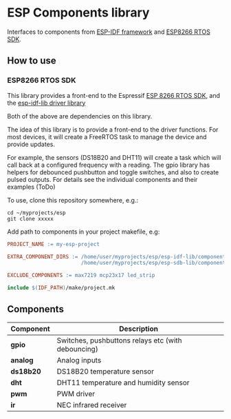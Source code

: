 # ESP Components library


Interfaces to components from [ESP-IDF framework](https://github.com/espressif/esp-idf) and [ESP8266 RTOS SDK](https://github.com/espressif/ESP8266_RTOS_SDK).

## How to use

### ESP8266 RTOS SDK

This library provides a front-end to the Espressif [ESP 8266 RTOS SDK](https://github.com/espressif/ESP8266_RTOS_SDK), and the [esp-idf-lib driver library](https://github.com/UncleRus/esp-idf-lib)

Both of the above are dependencies on this library.

The idea of this library is to provide a front-end to the driver functions. For most devices, it will create a FreeRTOS task to manage the device and provide updates.

For example, the sensors (DS18B20 and DHT11) will create a task which will call back at a configured frequency with a reading. The gpio library has helpers for debounced pushbutton and toggle switches, and also to create pulsed outputs. For details see the individual components and their examples (ToDo)

To use, clone this repository somewhere, e.g.:

```Shell
cd ~/myprojects/esp
git clone xxxxx
```


Add path to components in your project makefile, e.g:

```Makefile
PROJECT_NAME := my-esp-project

EXTRA_COMPONENT_DIRS := /home/user/myprojects/esp/esp-idf-lib/components \
                        /home/user/myprojects/esp/esp-sdb-lib/components

EXCLUDE_COMPONENTS := max7219 mcp23x17 led_strip

include $(IDF_PATH)/make/project.mk
```

## Components

| Component     | Description
|---------------|---------------------------------------------------
| **gpio**      | Switches, pushbuttons relays etc (with debouncing)
| **analog**    | Analog inputs
| **ds18b20**   | DS18B20 temperature sensor
| **dht**       | DHT11 temperature and humidity sensor
| **pwm**       | PWM driver
| **ir**        | NEC infrared receiver
